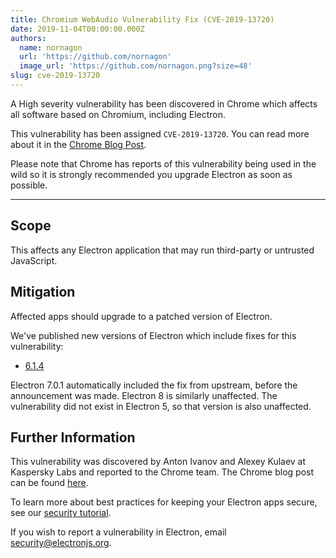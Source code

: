 ```yaml
---
title: Chromium WebAudio Vulnerability Fix (CVE-2019-13720)
date: 2019-11-04T00:00:00.000Z
authors:
  name: nornagon
  url: 'https://github.com/nornagon'
  image_url: 'https://github.com/nornagon.png?size=48'
slug: cve-2019-13720
---
```

A High severity vulnerability has been discovered in Chrome which affects all software based on Chromium, including Electron.

This vulnerability has been assigned `CVE-2019-13720`.  You can read more about it in the [Chrome Blog Post][announcement].

Please note that Chrome has reports of this vulnerability being used in the wild so it is strongly recommended you upgrade Electron as soon as possible.

---

## Scope

This affects any Electron application that may run third-party or untrusted JavaScript.

## Mitigation

Affected apps should upgrade to a patched version of Electron.

We've published new versions of Electron which include fixes for this vulnerability:
  * [6.1.4](https://github.com/electron/electron/releases/tag/v6.1.4)

Electron 7.0.1 automatically included the fix from upstream, before the announcement was made. Electron 8 is similarly unaffected. The vulnerability did not exist in Electron 5, so that version is also unaffected.

## Further Information

This vulnerability was discovered by Anton Ivanov and Alexey Kulaev at Kaspersky Labs and reported to the Chrome team. The Chrome blog post can be found [here][announcement].

To learn more about best practices for keeping your Electron apps secure, see our [security tutorial].

If you wish to report a vulnerability in Electron, email security@electronjs.org.

[security tutorial]: https://electronjs.org/docs/tutorial/security
[announcement]: https://chromereleases.googleblog.com/2019/10/stable-channel-update-for-desktop_31.html
